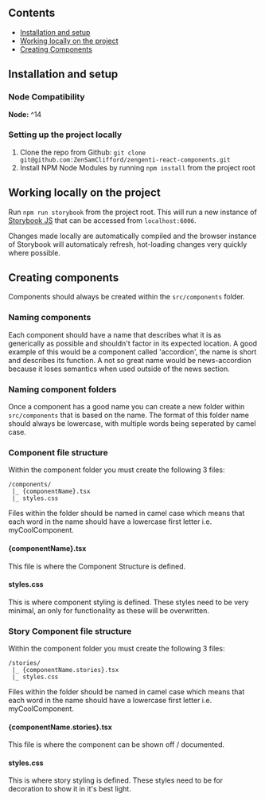## Contents

- [Installation and setup](#installation-and-setup)
- [Working locally on the project](#working-locally-on-the-project)
- [Creating Components](creating-components)

## Installation and setup

### Node Compatibility

**Node:** ^14

### Setting up the project locally

1. Clone the repo from Github: `git clone git@github.com:ZenSamClifford/zengenti-react-components.git`
2. Install NPM Node Modules by running `npm install` from the project root

## Working locally on the project

Run `npm run storybook` from the project root. This will run a new instance of [Storybook JS](https://storybook.js.org/) that can be accessed from `localhost:6006`.

Changes made locally are automatically compiled and the browser instance of Storybook will automaticaly refresh, hot-loading changes very quickly where possible.

## Creating components

Components should always be created within the `src/components` folder.

### Naming components

Each component should have a name that describes what it is as generically as possible and shouldn't factor in its expected location. A good example of this would be a component called 'accordion', the name is short and describes its function. A not so great name would be news-accordion because it loses semantics when used outside of the news section.

### Naming component folders

Once a component has a good name you can create a new folder within `src/components` that is based on the name. The format of this folder name should always be lowercase, with multiple words being seperated by camel case.

### Component file structure

Within the component folder you must create the following 3 files:

```
/components/
 |_ {componentName}.tsx
 |_ styles.css
```

Files within the folder should be named in camel case which means that each word in the name should have a lowercase first letter i.e. myCoolComponent.

#### {componentName}.tsx

This file is where the Component Structure is defined.

#### styles.css

This is where component styling is defined. These styles need to be very minimal, an only for functionality as these will be overwritten.

### Story Component file structure

Within the component folder you must create the following 3 files:

```
/stories/
 |_ {componentName.stories}.tsx
 |_ styles.css
```

Files within the folder should be named in camel case which means that each word in the name should have a lowercase first letter i.e. myCoolComponent.

#### {componentName.stories}.tsx

This file is where the component can be shown off / documented.

#### styles.css

This is where story styling is defined. These styles need to be for decoration to show it in it's best light.

